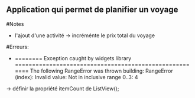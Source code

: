 ## Application qui permet de planifier un voyage

#Notes
- l'ajout d'une activité -> incréménte le prix total du voyage








#Erreurs: 
- ======== Exception caught by widgets library =======================================================
  The following RangeError was thrown building:
  RangeError (index): Invalid value: Not in inclusive range 0..3: 4

-> définir la propriété itemCount de ListView();